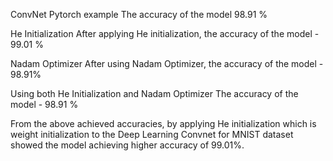 ConvNet Pytorch example
The accuracy of the model 98.91 %

He Initialization
After applying He initialization, the accuracy of the model - 99.01 %

Nadam Optimizer
After using Nadam Optimizer, the accuracy of the model - 98.91%

Using both He Initialization and Nadam Optimizer
The accuracy of the model - 98.91 %

From the above achieved accuracies, by applying He initialization which is weight initialization to the Deep Learning Convnet for MNIST dataset showed the model achieving higher accuracy of 99.01%.
